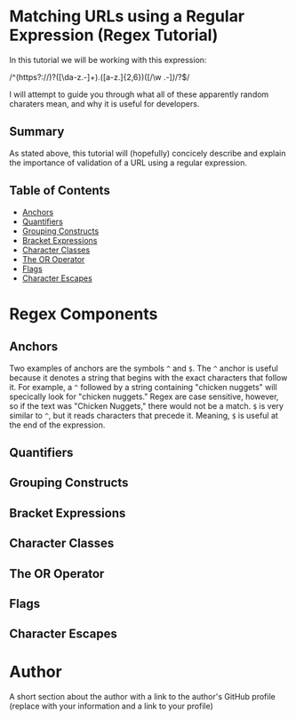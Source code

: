 # Matching URLs using a Regular Expression (Regex Tutorial)

In this tutorial we will be working with this expression: 

/^(https?:\/\/)?([\da-z\.-]+)\.([a-z\.]{2,6})([\/\w \.-]*)*\/?$/

I will attempt to guide you through what all of these apparently random charaters mean, and why it is useful for developers.

## Summary

As stated above, this tutorial will (hopefully) concicely describe and explain the importance of validation of a URL using a regular expression. 

## Table of Contents

- [Anchors](#anchors)
- [Quantifiers](#quantifiers)
- [Grouping Constructs](#grouping-constructs)
- [Bracket Expressions](#bracket-expressions)
- [Character Classes](#character-classes)
- [The OR Operator](#the-or-operator)
- [Flags](#flags)
- [Character Escapes](#character-escapes)

# Regex Components

## Anchors

Two examples of anchors are the symbols `^` and `$`. The `^` anchor is useful because it denotes a string that begins with the exact characters that follow it.  For example, a `^` followed by a string containing "chicken nuggets" will specically look for "chicken nuggets." Regex are case sensitive, however, so if the text was "Chicken Nuggets," there would not be a match. `$` is very similar to `^`, but it reads characters that precede it.  Meaning, `$` is useful at the end of the expression. 

## Quantifiers

## Grouping Constructs

## Bracket Expressions

## Character Classes

## The OR Operator

## Flags

## Character Escapes

# Author

A short section about the author with a link to the author's GitHub profile (replace with your information and a link to your profile)
